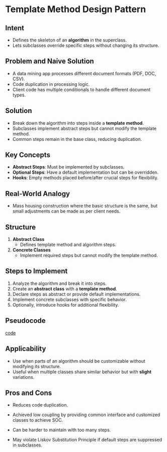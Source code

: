 # Template Method Design Pattern

## Intent
- Defines the skeleton of an **algorithm** in the superclass.
- Lets subclasses override specific steps without changing its structure.

## Problem and Naive Solution
- A data mining app processes different document formats (PDF, DOC, CSV).
- Code duplication in processing logic.
- Client code has multiple conditionals to handle different document types.

## Solution
- Break down the algorithm into steps inside a **template method**.
- Subclasses implement abstract steps but cannot modify the template method.
- Common steps remain in the base class, reducing duplication.

## Key Concepts
- **Abstract Steps**: Must be implemented by subclasses.
- **Optional Steps**: Have a default implementation but can be overridden.
- **Hooks**: Empty methods placed before/after crucial steps for flexibility.

## Real-World Analogy
- Mass housing construction where the basic structure is the same, but small adjustments can be made as per client needs.

## Structure

1. **Abstract Class**
   - Defines template method and algorithm steps.
2. **Concrete Classes**
   - Implement required steps but cannot modify the template method.

## Steps to Implement
1. Analyze the algorithm and break it into steps.
2. Create an **abstract class** with a **template method**.
3. Declare steps as abstract or provide default implementations.
4. Implement concrete subclasses with specific behavior.
5. Optionally, introduce hooks for additional flexibility.

## Pseudocode
[code](template_method.py)

## Applicability
- Use when parts of an algorithm should be customizable without modifying its structure.
- Useful when multiple classes share similar behavior but with **slight** variations.

## Pros and Cons
- Reduces code duplication.
- Achieved low coupling by providing common interface and customized classes to achieve SOC.

- Can be harder to maintain with too many steps.
- May violate Liskov Substitution Principle if default steps are suppressed in subclasses.
